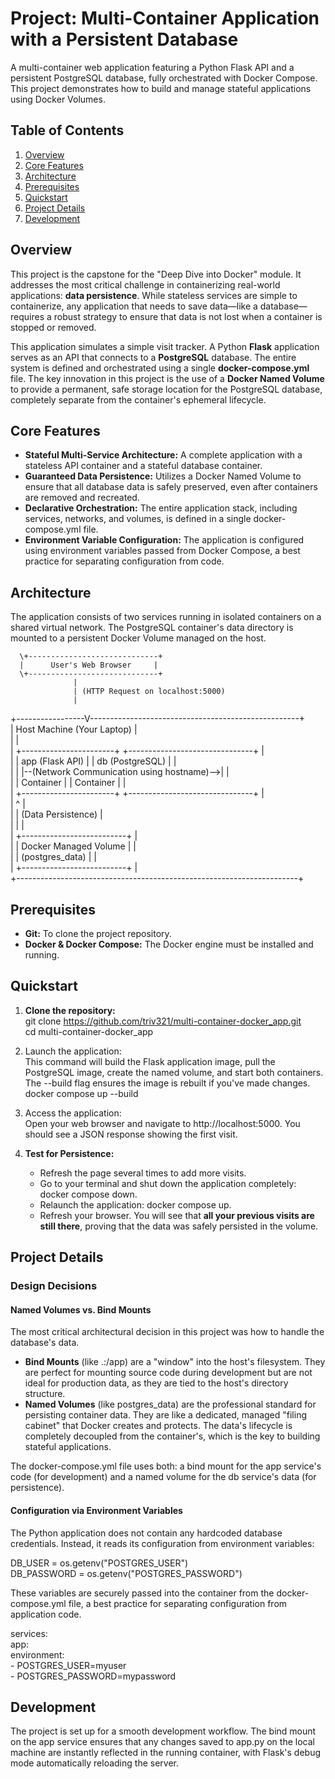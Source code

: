 # **Project: Multi-Container Application with a Persistent Database**

A multi-container web application featuring a Python Flask API and a persistent PostgreSQL database, fully orchestrated with Docker Compose. This project demonstrates how to build and manage stateful applications using Docker Volumes.

## **Table of Contents**

1. [Overview](https://www.google.com/search?q=%23overview)  
2. [Core Features](https://www.google.com/search?q=%23core-features)  
3. [Architecture](https://www.google.com/search?q=%23architecture)  
4. [Prerequisites](https://www.google.com/search?q=%23prerequisites)  
5. [Quickstart](https://www.google.com/search?q=%23quickstart)  
6. [Project Details](https://www.google.com/search?q=%23project-details)  
7. [Development](https://www.google.com/search?q=%23development)

## **Overview**

This project is the capstone for the "Deep Dive into Docker" module. It addresses the most critical challenge in containerizing real-world applications: **data persistence**. While stateless services are simple to containerize, any application that needs to save data—like a database—requires a robust strategy to ensure that data is not lost when a container is stopped or removed.

This application simulates a simple visit tracker. A Python **Flask** application serves as an API that connects to a **PostgreSQL** database. The entire system is defined and orchestrated using a single **docker-compose.yml** file. The key innovation in this project is the use of a **Docker Named Volume** to provide a permanent, safe storage location for the PostgreSQL database, completely separate from the container's ephemeral lifecycle.

## **Core Features**

* **Stateful Multi-Service Architecture:** A complete application with a stateless API container and a stateful database container.  
* **Guaranteed Data Persistence:** Utilizes a Docker Named Volume to ensure that all database data is safely preserved, even after containers are removed and recreated.  
* **Declarative Orchestration:** The entire application stack, including services, networks, and volumes, is defined in a single docker-compose.yml file.  
* **Environment Variable Configuration:** The application is configured using environment variables passed from Docker Compose, a best practice for separating configuration from code.

## **Architecture**

The application consists of two services running in isolated containers on a shared virtual network. The PostgreSQL container's data directory is mounted to a persistent Docker Volume managed on the host.

      \+-----------------------------+  
      |      User's Web Browser     |  
      \+-----------------------------+  
                  |  
                  | (HTTP Request on localhost:5000)  
                  |  
\+-----------------V----------------------------------------------------+  
| Host Machine (Your Laptop)                                           |  
|                                                                      |  
|  \+-----------------------+         \+-------------------------------+  |  
|  |   app (Flask API)     |         |   db (PostgreSQL)             |  |  
|  |                       |--(Network Communication using hostname)--\>|  |  
|  |  Container            |         |   Container                   |  |  
|  \+-----------------------+         \+-------------------------------+  |  
|                                                ^                       |  
|                                                | (Data Persistence)    |  
|                                                |                       |  
|                                     \+--------------------------+       |  
|                                     | Docker Managed Volume    |       |  
|                                     |    (postgres\_data)       |       |  
|                                     \+--------------------------+       |  
\+----------------------------------------------------------------------+

## **Prerequisites**

* **Git:** To clone the project repository.  
* **Docker & Docker Compose:** The Docker engine must be installed and running.

## **Quickstart**

1. **Clone the repository:**  
   git clone https://github.com/triv321/multi-container-docker_app.git  
   cd multi-container-docker_app

2. Launch the application:  
   This command will build the Flask application image, pull the PostgreSQL image, create the named volume, and start both containers. The \--build flag ensures the image is rebuilt if you've made changes.  
   docker compose up \--build

3. Access the application:  
   Open your web browser and navigate to http://localhost:5000. You should see a JSON response showing the first visit.  
4. **Test for Persistence:**  
   * Refresh the page several times to add more visits.  
   * Go to your terminal and shut down the application completely: docker compose down.  
   * Relaunch the application: docker compose up.  
   * Refresh your browser. You will see that **all your previous visits are still there**, proving that the data was safely persisted in the volume.

## **Project Details**

### **Design Decisions**

#### **Named Volumes vs. Bind Mounts**

The most critical architectural decision in this project was how to handle the database's data.

* **Bind Mounts** (like .:/app) are a "window" into the host's filesystem. They are perfect for mounting source code during development but are not ideal for production data, as they are tied to the host's directory structure.  
* **Named Volumes** (like postgres\_data) are the professional standard for persisting container data. They are like a dedicated, managed "filing cabinet" that Docker creates and protects. The data's lifecycle is completely decoupled from the container's, which is the key to building stateful applications.

The docker-compose.yml file uses both: a bind mount for the app service's code (for development) and a named volume for the db service's data (for persistence).

#### **Configuration via Environment Variables**

The Python application does not contain any hardcoded database credentials. Instead, it reads its configuration from environment variables:

DB\_USER \= os.getenv("POSTGRES\_USER")  
DB\_PASSWORD \= os.getenv("POSTGRES\_PASSWORD")

These variables are securely passed into the container from the docker-compose.yml file, a best practice for separating configuration from application code.

services:  
  app:  
    environment:  
      \- POSTGRES\_USER=myuser  
      \- POSTGRES\_PASSWORD=mypassword

## **Development**

The project is set up for a smooth development workflow. The bind mount on the app service ensures that any changes saved to app.py on the local machine are instantly reflected in the running container, with Flask's debug mode automatically reloading the server.
